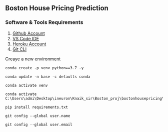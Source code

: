 ## Boston House Pricing Prediction

### Software & Tools Requirements

1. [Github Account](https://github.com)
2. [VS Code IDE](https://code.visualstudio.com/)
3. [Heroku Account](http://heroku.com)
4. [Git CLI](https://git-scm.com/book/en/v2/Getting-Started-The-Command-Line)

Creaye a new environment


```
conda create -p venv python==3.7 -y
```
```
conda update -n base -c defaults conda 
```
```
conda activate venv
```
```
conda activate C:\Users\admi\Desktop\ineuron\Knaik_sir\Boston_proj\bostonhousepricing\venv
```
```
pip install requirements.txt
```
```
git config --global user.name
```
```
git config --global user.email
```